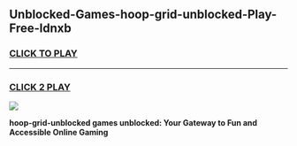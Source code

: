
## Unblocked-Games-hoop-grid-unblocked-Play-Free-ldnxb
<h3>
<a href="https://premium76.site?title=hoop-grid-unblocked&ref=20M">CLICK TO PLAY</a></h3>
<hr>

<h3>
<a href="https://premium76.site?title=hoop-grid-unblocked&ref=20M">CLICK 2 PLAY</a>
  
</h3>

<a href="https://premium76.site?title=hoop-grid-unblocked&ref=19M"><img src="https://clearcache.store/games.png"></a>


**hoop-grid-unblocked games unblocked: Your Gateway to Fun and Accessible Online Gaming**
